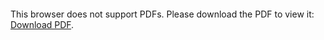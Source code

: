 <object data="https://drive.google.com/open?id=1q9zrpIblG7c1l0FkFEOKeM0ut-mvkuHK" type="application/pdf" width="700px" height="700px">
    <embed src="https://drive.google.com/open?id=1q9zrpIblG7c1l0FkFEOKeM0ut-mvkuHK">
        <p>This browser does not support PDFs. Please download the PDF to view it: <a href="https://drive.google.com/open?id=1q9zrpIblG7c1l0FkFEOKeM0ut-mvkuHK">Download PDF</a>.</p>
    </embed>
</object>
